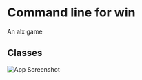 
# Command line for win
An alx game


## Classes

![App Screenshot](https://s3.amazonaws.com/intranet-projects-files/holbertonschool-sysadmin_devops/324/06AChAO.png)


